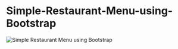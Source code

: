 # Simple-Restaurant-Menu-using-Bootstrap

![Simple Restaurant Menu using Bootstrap](https://user-images.githubusercontent.com/112181040/203384537-d62ade08-dbd5-464c-9eb7-8e8cf3885131.png)
